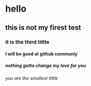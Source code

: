 # hello
## this is not my firest test
### it is the third tittle
#### I will be good at github communiy
##### nothing gotta change my love for you 
###### you are the smallest tittle
